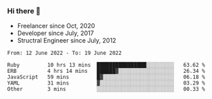 ### Hi there 👋

- Freelancer since Oct, 2020
- Developer since July, 2017
- Structral Engineer since July, 2012

<!--START_SECTION:waka-->

```text
From: 12 June 2022 - To: 19 June 2022

Ruby         10 hrs 13 mins  ████████████████░░░░░░░░░   63.62 %
ERB          4 hrs 14 mins   ██████▓░░░░░░░░░░░░░░░░░░   26.34 %
JavaScript   59 mins         █▓░░░░░░░░░░░░░░░░░░░░░░░   06.18 %
YAML         31 mins         ▓░░░░░░░░░░░░░░░░░░░░░░░░   03.29 %
Other        3 mins          ░░░░░░░░░░░░░░░░░░░░░░░░░   00.33 %
```

<!--END_SECTION:waka-->
